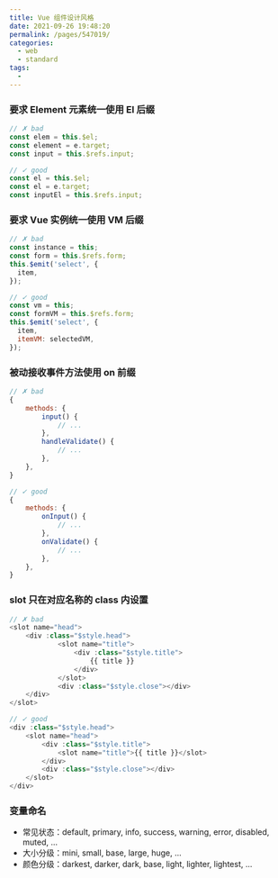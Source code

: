 ```yaml
---
title: Vue 组件设计风格
date: 2021-09-26 19:48:20
permalink: /pages/547019/
categories:
  - web
  - standard
tags:
  -
---
```


### 要求 Element 元素统一使用 El 后缀

```js
// ✗ bad
const elem = this.$el;
const element = e.target;
const input = this.$refs.input;

// ✓ good
const el = this.$el;
const el = e.target;
const inputEl = this.$refs.input;
```

### 要求 Vue 实例统一使用 VM 后缀

```js
// ✗ bad
const instance = this;
const form = this.$refs.form;
this.$emit('select', {
  item,
});

// ✓ good
const vm = this;
const formVM = this.$refs.form;
this.$emit('select', {
  item,
  itemVM: selectedVM,
});
```

### 被动接收事件方法使用 on 前缀

```js
// ✗ bad
{
    methods: {
        input() {
            // ...
        },
        handleValidate() {
            // ...
        },
    },
}

// ✓ good
{
    methods: {
        onInput() {
            // ...
        },
        onValidate() {
            // ...
        },
    },
}
```

### slot 只在对应名称的 class 内设置

```js
// ✗ bad
<slot name="head">
    <div :class="$style.head">
            <slot name="title">
                <div :class="$style.title">
                    {{ title }}
                </div>
            </slot>
            <div :class="$style.close"></div>
    </div>
</slot>

// ✓ good
<div :class="$style.head">
    <slot name="head">
        <div :class="$style.title">
            <slot name="title">{{ title }}</slot>
        </div>
        <div :class="$style.close"></div>
    </slot>
</div>
```

### 变量命名

- 常见状态：default, primary, info, success, warning, error, disabled, muted, ...
- 大小分级：mini, small, base, large, huge, ...
- 颜色分级：darkest, darker, dark, base, light, lighter, lightest, ...
